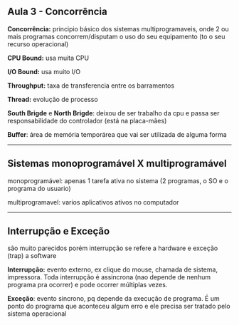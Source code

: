 ## Aula 3 - Concorrência

**Concorrência:** principio básico dos sistemas multiprogramaveis, onde 2 ou mais programas concorrem/disputam o uso do seu equipamento (to o seu recurso operacional)

**CPU Bound:** usa muita CPU

**I/O Bound:** usa muito I/O

**Throughput:** taxa de transferencia entre os barramentos

**Thread:** evolução de processo



**South Brigde** e **North Brigde**: deixou de ser trabalho da cpu e passa ser responsabilidade do controlador (está na placa-mães)

**Buffer**: área de memória temporárea que vai ser utilizada de alguma forma

___________________________________________

## Sistemas monoprogramável X multiprogramável

monoprogramável: apenas 1 tarefa ativa no sistema (2 programas, o SO e o programa do usuario)

multiprogramavel: varios aplicativos ativos no computador

____________________________
## Interrupção e Exceção

são muito parecidos porém interrupção se refere a hardware e exceção (trap) a software

**Interrupção:** evento externo, ex clique do mouse, chamada de sistema, impressora. Toda interrupção é assincrona (nao depende de nenhum programa pra ocorrer) e pode ocorrer múltiplas vezes.

**Exceção**: evento sincrono, pq depende da execução de programa. É um ponto do programa que aconteceu algum erro e ele precisa ser tratado pelo sistema operacional
